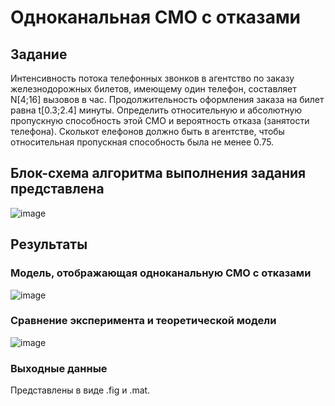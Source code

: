# Одноканальная СМО с отказами
## Задание
Интенсивность потока телефонных звонков в агентство по заказу железнодорожных билетов, имеющему один телефон, составляет N[4;16] вызовов в час. Продолжительность оформления заказа на билет равна t[0.3;2.4] минуты. 
Определить относительную и абсолютную пропускную способность этой СМО и вероятность отказа (занятости телефона). Сколькот елефонов должно быть в агентстве, чтобы относительная пропускная способность была не менее 0.75.
## Блок-схема алгоритма выполнения задания представлена
![image](https://github.com/KonstantinElfimow/MM1_model/assets/70435514/811514f8-178d-4b69-a8d7-ca6e075fedf4)
## Результаты
### Модель, отображающая одноканальную СМО с отказами
![image](https://github.com/KonstantinElfimow/MM1_model/assets/70435514/f07d8ace-fbd2-454b-8ec7-ded572162d0a)
### Сравнение эксперимента и теоретической модели
![image](https://github.com/KonstantinElfimow/MM1_model/assets/70435514/88739673-1e44-4fa4-9e7a-c4d3b46f7f8a)
### Выходные данные
Представлены в виде .fig и .mat.
